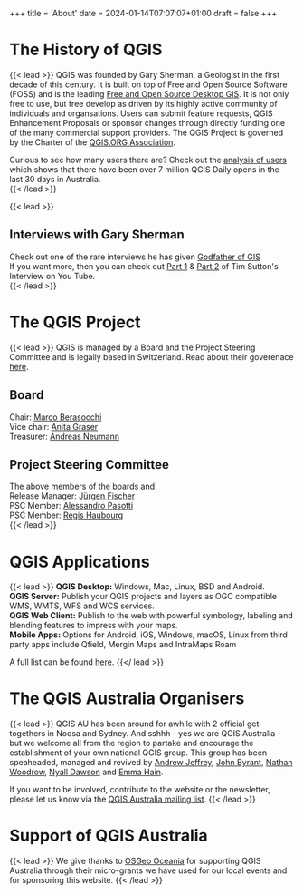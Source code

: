 +++
title = 'About'
date = 2024-01-14T07:07:07+01:00
draft = false
+++

# The History of QGIS
{{< lead >}}
QGIS was founded by Gary Sherman, a Geologist in the first decade of this century. It is built on top of Free and Open Source Software (FOSS) and is the leading [Free and Open Source Desktop GIS](https://www.osgeo.org/projects/qgis/). It is not only free to use, but free develop as driven by its highly active community of individuals and organsations. Users can submit feature requests, QGIS Enhancement Proposals or sponsor changes through directly funding one of the many commercial support providers. The QGIS Project is governed by the Charter of the [QGIS.ORG Association](https://www.qgis.org/en/site/getinvolved/governance/charter/index.html).   

Curious to see how many users there are? Check out the [analysis of users](https://analytics.qgis.org/) which shows that there have been over 7 million QGIS Daily opens in the last 30 days in Australia.     
{{< /lead >}}

{{< lead >}}
## Interviews with Gary Sherman
Check out one of the rare interviews he has given [Godfather of GIS](https://www.xyht.com/spatial-itgis/godfather-of-qgis/)  
If you want more, then you can check out [Part 1](https://youtu.be/-CuSMDjhmow?si=tzocI9GuS0vJ7MKo) & [Part 2](https://youtu.be/OeeF7bXQRsc?si=XVlRryqgKd6bM1Gj) of Tim Sutton's Interview on You Tube.  
{{< /lead >}}

# The QGIS Project
{{< lead >}}
QGIS is managed by a Board and the Project Steering Committee and is legally based in Switzerland. Read about their goverenace [here](https://www.qgis.org/en/site/getinvolved/governance/governance.html).   
## Board
Chair: [Marco Berasocchi](https://www.osgeo.org/member/bernasocchi/)  
Vice chair: [Anita Graser](https://www.osgeo.org/member/anita-graser/)  
Treasurer: [Andreas Neumann](https://www.linkedin.com/in/andreas-neumann-a10114277/)  

## Project Steering Committee  
The above members of the boards and:  
Release Manager: [Jürgen Fischer](https://www.osgeo.org/member/jurgen-fischer/)  
PSC Member: [Alessandro Pasotti](https://www.linkedin.com/in/itopen/)  
PSC Member: [Régis Haubourg](https://www.osgeo.org/member/regis-haubourg/)   
{{< /lead >}}

# QGIS Applications
{{< lead >}}
**QGIS Desktop:** Windows, Mac, Linux, BSD and Android.  
**QGIS Server:** Publish your QGIS projects and layers as OGC compatible WMS, WMTS, WFS and WCS services.  
**QGIS Web Client:** Publish to the web with powerful symbology, labeling and blending features to impress with your maps.  
**Mobile Apps:** Options for Android, iOS, Windows, macOS, Linux from third party apps include Qfield, Mergin Maps and IntraMaps Roam  

A full list can be found [here](https://www.qgis.org/en/site/about/features.html).
{{</ lead >}}

# The QGIS Australia Organisers
{{< lead >}}
QGIS AU has been around for awhile with 2 official get togethers in Noosa and Sydney. And sshhh - yes we are QGIS Australia - but we welcome all from the region to partake and encourage the establishment of your own national QGIS group. This group has been speaheaded, managed and revived by [Andrew Jeffrey](https://www.osgeo.org/member/jeffrey/), [John Byrant](https://www.osgeo.org/member/bryant/), [Nathan Woodrow](https://www.linkedin.com/in/nathanw/), [Nyall Dawson](https://www.linkedin.com/in/nyall-dawson-18b6016a/?originalSubdomain=au) and [Emma Hain](https://www.osgeo.org/member/hain/).     

If you want to be involved, contribute to the website or the newsletter, please let us know via the [QGIS Australia mailing list](https://groups.google.com/g/australian-qgis-user-group?pli=1).
{{< /lead >}}

# Support of QGIS Australia  
{{< lead >}}
We give thanks to [OSGeo Oceania](https://osgeo-oceania.org/) for supporting QGIS Australia through their micro-grants we have used for our local events and for sponsoring this website. 
{{< /lead >}}
